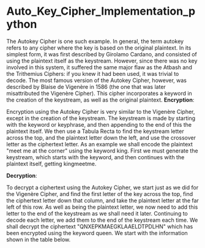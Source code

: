 # Auto_Key_Cipher_Implementation_python
The Autokey Cipher is one such example. In general, the term autokey refers to any cipher where the key is based on the original plaintext. In its simplest form, it was first described by Girolamo Cardano, and consisted of using the plaintext itself as the keystream. However, since there was no key involved in this system, it suffered the same major flaw as the Atbash and the Trithemius Ciphers: if you knew it had been used, it was trivial to decode.
The most famous version of the Autokey Cipher, however, was described by Blaise de Vigenère in 1586 (the one that was later misattributed the Vigenère Cipher). This cipher incorporates a keyword in the creation of the keystream, as well as the original plaintext.
**Encryption**:

Encryption using the Autokey Cipher is very similar to the Vigenère Cipher, except in the creation of the keystream.
The keystream is made by starting with the keyword or keyphrase, and then appending to the end of this the plaintext itself.
We then use a Tabula Recta to find the keystream letter across the top, and the plaintext letter down the left, and use the crossover letter as the ciphertext letter.
As an example we shall encode the plaintext "meet me at the corner" using the keyword king. First we must generate the keystream, which starts with the keyword, and then continues with the plaintext itself, getting kingmeetme.


**Decryption**:

To decrypt a ciphertext using the Autokey Cipher, we start just as we did for the Vigenère Cipher, and find the first letter of the key across the top, find the ciphertext letter down that column, and take the plaintext letter at the far left of this row. As well as being the plaintext letter, we now need to add this letter to the end of the keystream as we shall need it later. Continuing to decode each letter, we add them to the end of the keystream each time.
We shall decrypt the ciphertext "QNXEPKMAEGKLAAELDTPDLHN" which has been encrypted using the keyword queen. We start with the information shown in the table below.
